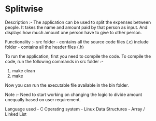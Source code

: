 # Splitwise

Description :-
The application can be used to split the expenses between people. It takes the name and amount paid by that person as input. And      displays how much amount one person have to give to other person.

Functionality :-
src folder - contains all the source code files (.c)
include folder - contains all the header files (.h)

To run the application, first you need to compile the code. To compile the code, run the following commands in src folder :-
1. make clean
2. make

Now you can run the executable file available in the bin folder.

Note :- Need to start working on changing the logic to divide amount unequally based on user requirement.

Language used - C
Operating system - Linux
Data Structures - Array / Linked List
